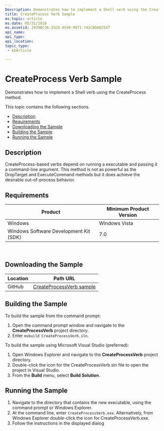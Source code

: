 ```yaml
---
Description: Demonstrates how to implement a Shell verb using the CreateProcess method.
title: CreateProcess Verb Sample
ms.topic: article
ms.date: 05/31/2018
ms.assetid: 2939BC36-35C0-4549-9971-742CBDA02547
api_name: 
api_type: 
api_location: 
topic_type: 
 - kbArticle

---
```


# CreateProcess Verb Sample

Demonstrates how to implement a Shell verb using the CreateProcess method.

This topic contains the following sections.

-   [Description](#description)
-   [Requirements](#requirements)
-   [Downloading the Sample](#downloading-the-sample)
-   [Building the Sample](#building-the-sample)
-   [Running the Sample](#running-the-sample)

## Description

CreateProcess-based verbs depend on running a executable and passing it a command-line argument. This method is not as powerful as the DropTarget and ExecuteCommand methods but it does achieve the desirable out-of-process behavior.

## Requirements



| Product                                | Minimum Product Version |
|----------------------------------------|-------------------------|
| Windows                                | Windows Vista           |
| Windows Software Development Kit (SDK) | 7.0                     |



 

## Downloading the Sample

| Location      | Path URL                                                                                             |
|---------------|------------------------------------------------------------------------------------------------------|
| GitHub  | [CreateProcessVerb sample](https://github.com/microsoft/Windows-classic-samples/tree/master/Samples/Win7Samples/winui/shell/appshellintegration/CreateProcessVerb) |

## Building the Sample

To build the sample from the command prompt:

1.  Open the command prompt window and navigate to the **CreateProcessVerb** project directory.
2.  Enter `msbuild CreateProcessVerb.sln`.

To build the sample using Microsoft Visual Studio (preferred):

1.  Open Windows Explorer and navigate to the **CreateProcessVerb** project directory.
2.  Double-click the icon for the CreateProcessVerb.sln file to open the project in Visual Studio.
3.  From the **Build** menu, select **Build Solution**.

## Running the Sample

1.  Navigate to the directory that contains the new executable, using the command prompt or Windows Explorer.
2.  At the command line, enter `CreateProcessVerb.exe`. Alternatively, from Windows Explorer double-click the icon for CreateProcessVerb.exe.
3.  Follow the instructions in the displayed dialog

 

 



